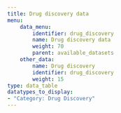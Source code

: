 ```yaml
---
title: Drug discovery data
menu:
    data_menu:
        identifier: drug_discovery
        name: Drug discovery data
        weight: 70
        parent: available_datasets
    other_data:
        name: Drug discovery
        identifier: drug_discovery
        weight: 15
type: data_table
datatypes_to_display:
- "Category: Drug Discovery"
---
```

